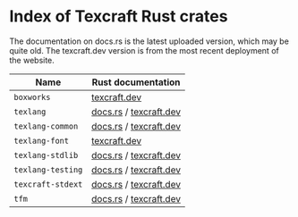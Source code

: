 # Index of Texcraft Rust crates

The documentation on docs.rs is the latest uploaded version, which may be quite old.
The texcraft.dev version is from the most recent deployment of the website.

| Name              | Rust documentation 
| ----------------- | ------------------
| `boxworks`        | [texcraft.dev](/reference/boxworks/)
| `texlang`         | [docs.rs](https://docs.rs/texlang) / [texcraft.dev](/reference/texlang/)
| `texlang-common`  | [docs.rs](https://docs.rs/texlang-common) / [texcraft.dev](/reference/texlang_common)
| `texlang-font`    | [texcraft.dev](/reference/texlang_font)
| `texlang-stdlib`  | [docs.rs](https://docs.rs/texlang-stdlib) / [texcraft.dev](/reference/texlang_stdlib)
| `texlang-testing` | [docs.rs](https://docs.rs/texlang-testing) / [texcraft.dev](/reference/texlang_testing)
| `texcraft-stdext` | [docs.rs](https://docs.rs/texcraft-stdext) / [texcraft.dev](/reference/texcraft_stdext)
| `tfm`             | [docs.rs](https://docs.rs/tfm) / [texcraft.dev](/reference/tfm/)
